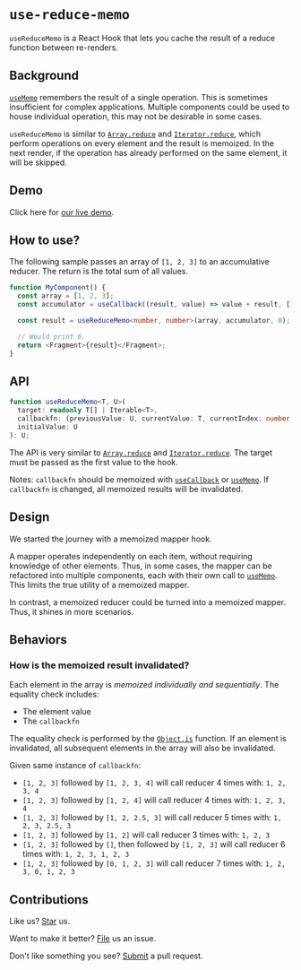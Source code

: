 # `use-reduce-memo`

`useReduceMemo` is a React Hook that lets you cache the result of a reduce function between re-renders.

## Background

[`useMemo`](https://react.dev/reference/react/useMemo) remembers the result of a single operation. This is sometimes insufficient for complex applications. Multiple components could be used to house individual operation, this may not be desirable in some cases.

`useReduceMemo` is similar to [`Array.reduce`](https://developer.mozilla.org/en-US/docs/Web/JavaScript/Reference/Global_Objects/Array/reduce) and [`Iterator.reduce`](https://developer.mozilla.org/en-US/docs/Web/JavaScript/Reference/Global_Objects/Iterator/reduce), which perform operations on every element and the result is memoized. In the next render, if the operation has already performed on the same element, it will be skipped.

## Demo

Click here for [our live demo](https://compulim.github.io/use-reduce-memo/).

## How to use?

The following sample passes an array of `[1, 2, 3]` to an accumulative reducer. The return is the total sum of all values.

```ts
function MyComponent() {
  const array = [1, 2, 3];
  const accumulator = useCallback((result, value) => value + result, []);

  const result = useReduceMemo<number, number>(array, accumulator, 0);

  // Would print 6.
  return <Fragment>{result}</Fragment>;
}
```

## API

```ts
function useReduceMemo<T, U>(
  target: readonly T[] | Iterable<T>,
  callbackfn: (previousValue: U, currentValue: T, currentIndex: number, target: readonly T[] | Iterable<T>) => U,
  initialValue: U
): U;
```

The API is very similar to [`Array.reduce`](https://developer.mozilla.org/en-US/docs/Web/JavaScript/Reference/Global_Objects/Array/reduce) and [`Iterator.reduce`](https://developer.mozilla.org/en-US/docs/Web/JavaScript/Reference/Global_Objects/Iterator/reduce). The target must be passed as the first value to the hook.

Notes: `callbackfn` should be memoized with [`useCallback`](https://react.dev/reference/react/useCallback) or [`useMemo`](https://react.dev/reference/react/useMemo). If `callbackfn` is changed, all memoized results will be invalidated.

## Design

We started the journey with a memoized mapper hook.

A mapper operates independently on each item, without requiring knowledge of other elements. Thus, in some cases, the mapper can be refactored into multiple components, each with their own call to [`useMemo`](https://react.dev/reference/react/useMemo). This limits the true utility of a memoized mapper.

In contrast, a memoized reducer could be turned into a memoized mapper. Thus, it shines in more scenarios.

## Behaviors

### How is the memoized result invalidated?

Each element in the array is _memoized individually and sequentially_. The equality check includes:

- The element value
- The `callbackfn`

The equality check is performed by the [`Object.is`](https://developer.mozilla.org/en-US/docs/Web/JavaScript/Reference/Global_Objects/Object/is) function. If an element is invalidated, all subsequent elements in the array will also be invalidated.

Given same instance of `callbackfn`:

- `[1, 2, 3]` followed by `[1, 2, 3, 4]` will call reducer 4 times with: `1, 2, 3, 4`
- `[1, 2, 3]` followed by `[1, 2, 4]` will call reducer 4 times with: `1, 2, 3, 4`
- `[1, 2, 3]` followed by `[1, 2, 2.5, 3]` will call reducer 5 times with: `1, 2, 3, 2.5, 3`
- `[1, 2, 3]` followed by `[1, 2]` will call reducer 3 times with: `1, 2, 3`
- `[1, 2, 3]` followed by `[]`, then followed by `[1, 2, 3]` will call reducer 6 times with: `1, 2, 3, 1, 2, 3`
- `[1, 2, 3]` followed by `[0, 1, 2, 3]` will call reducer 7 times with: `1, 2, 3, 0, 1, 2, 3`

## Contributions

Like us? [Star](https://github.com/compulim/use-reduce-memo/stargazers) us.

Want to make it better? [File](https://github.com/compulim/use-reduce-memo/issues) us an issue.

Don't like something you see? [Submit](https://github.com/compulim/use-reduce-memo/pulls) a pull request.
